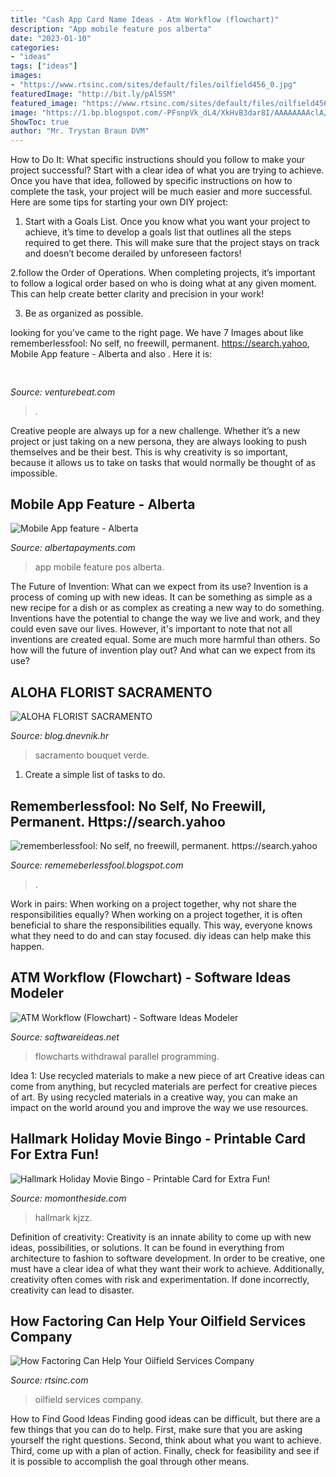 ```yaml
---
title: "Cash App Card Name Ideas - Atm Workflow (flowchart)"
description: "App mobile feature pos alberta"
date: "2023-01-10"
categories:
- "ideas"
tags: ["ideas"]
images:
- "https://www.rtsinc.com/sites/default/files/oilfield456_0.jpg"
featuredImage: "http://bit.ly/pAl5SM"
featured_image: "https://www.rtsinc.com/sites/default/files/oilfield456_0.jpg"
image: "https://1.bp.blogspot.com/-PFsnpVk_dL4/XkHvB3dar8I/AAAAAAAAclA/aPQLMYwuSbw5uON040Q9_DEqwhYK1e8CACLcBGAsYHQ/s1600/Untitled430.png"
ShowToc: true
author: "Mr. Trystan Braun DVM"
---
```



How to Do It: What specific instructions should you follow to make your project successful?
Start with a clear idea of what you are trying to achieve. Once you have that idea, followed by specific instructions on how to complete the task, your project will be much easier and more successful. Here are some tips for starting your own DIY project:
1. Start with a Goals List. Once you know what you want your project to achieve, it’s time to develop a goals list that outlines all the steps required to get there. This will make sure that the project stays on track and doesn’t become derailed by unforeseen factors!

2.follow the Order of Operations. When completing projects, it’s important to follow a logical order based on who is doing what at any given moment. This can help create better clarity and precision in your work!

3. Be as organized as possible.

	

		
looking for  you've came to the right page. We have 7 Images about  like rememberlessfool: No self, no freewill, permanent. https://search.yahoo, Mobile App feature - Alberta and also . Here it is:
		
    
## 

<img loading=lazy src="https://venturebeat.com/wp-content/uploads/2019/06/shopify-3d-models.jpg" onerror="this.onerror=null;this.src='https://tse4.mm.bing.net/th?id=OIP.TT16MF0Uq6X0jOCyCSpPPwHaEo&amp;pid=15.1';" alt="">

_Source: venturebeat.com_

>. 

	

Creative people are always up for a new challenge. Whether it’s a new project or just taking on a new persona, they are always looking to push themselves and be their best. This is why creativity is so important, because it allows us to take on tasks that would normally be thought of as impossible.

    
## Mobile App Feature - Alberta

<img loading=lazy src="https://albertapayments.com/wp-content/uploads/2020/03/alberta-pos-scaled-e1583354643948-576x1024.jpg" onerror="this.onerror=null;this.src='https://tse2.mm.bing.net/th?id=OIP.HSsUqSTdS_9Xx6ESIqj4sQHaNK&amp;pid=15.1';" alt="Mobile App feature - Alberta">

_Source: albertapayments.com_

>app mobile feature pos alberta. 

	

The Future of Invention: What can we expect from its use?
Invention is a process of coming up with new ideas. It can be something as simple as a new recipe for a dish or as complex as creating a new way to do something. Inventions have the potential to change the way we live and work, and they could even save our lives. However, it's important to note that not all inventions are created equal. Some are much more harmful than others. So how will the future of invention play out? And what can we expect from its use?

    
## ALOHA FLORIST SACRAMENTO

<img loading=lazy src="http://bit.ly/pAl5SM" onerror="this.onerror=null;this.src='https://tse2.mm.bing.net/th?id=OIP.lycazRfQW6FxEP2T95zNpQHaE8&amp;pid=15.1';" alt="ALOHA FLORIST SACRAMENTO">

_Source: blog.dnevnik.hr_

>sacramento bouquet verde. 

	

1. Create a simple list of tasks to do.

    
## Rememberlessfool: No Self, No Freewill, Permanent. Https://search.yahoo

<img loading=lazy src="https://1.bp.blogspot.com/-PFsnpVk_dL4/XkHvB3dar8I/AAAAAAAAclA/aPQLMYwuSbw5uON040Q9_DEqwhYK1e8CACLcBGAsYHQ/s1600/Untitled430.png" onerror="this.onerror=null;this.src='https://tse1.mm.bing.net/th?id=OIP.O7__VeO_Iysmd6yZRBpOqgHaEK&amp;pid=15.1';" alt="rememberlessfool: No self, no freewill, permanent. https://search.yahoo">

_Source: rememeberlessfool.blogspot.com_

>. 

	

Work in pairs: When working on a project together, why not share the responsibilities equally?
When working on a project together, it is often beneficial to share the responsibilities equally. This way, everyone knows what they need to do and can stay focused. diy ideas can help make this happen.

    
## ATM Workflow (Flowchart) - Software Ideas Modeler

<img loading=lazy src="https://www.softwareideas.net/i/DirectImage/315/ATM-Flowchart" onerror="this.onerror=null;this.src='https://tse3.mm.bing.net/th?id=OIP.NXYqEh3PyGFnzleanYwLsAHaKy&amp;pid=15.1';" alt="ATM Workflow (Flowchart) - Software Ideas Modeler">

_Source: softwareideas.net_

>flowcharts withdrawal parallel programming. 

	

Idea 1: Use recycled materials to make a new piece of art
Creative ideas can come from anything, but recycled materials are perfect for creative pieces of art. By using recycled materials in a creative way, you can make an impact on the world around you and improve the way we use resources.

    
## Hallmark Holiday Movie Bingo - Printable Card For Extra Fun!

<img loading=lazy src="https://momontheside.com/wp-content/uploads/2017/12/HallmarkChannel-Logo.jpg" onerror="this.onerror=null;this.src='https://tse2.mm.bing.net/th?id=OIP.-URQbotXVXUGdyBJMgMAogHaHa&amp;pid=15.1';" alt="Hallmark Holiday Movie Bingo - Printable Card for Extra Fun!">

_Source: momontheside.com_

>hallmark kjzz. 

	

Definition of creativity:
Creativity is an innate ability to come up with new ideas, possibilities, or solutions. It can be found in everything from architecture to fashion to software development. In order to be creative, one must have a clear idea of what they want their work to achieve. Additionally, creativity often comes with risk and experimentation. If done incorrectly, creativity can lead to disaster.

    
## How Factoring Can Help Your Oilfield Services Company

<img loading=lazy src="https://www.rtsinc.com/sites/default/files/oilfield456_0.jpg" onerror="this.onerror=null;this.src='https://tse3.mm.bing.net/th?id=OIP.d1W_riqsP2jKIPBIKOyExAHaCx&amp;pid=15.1';" alt="How Factoring Can Help Your Oilfield Services Company">

_Source: rtsinc.com_

>oilfield services company. 

	

How to Find Good Ideas
Finding good ideas can be difficult, but there are a few things that you can do to help. First, make sure that you are asking yourself the right questions. Second, think about what you want to achieve. Third, come up with a plan of action. Finally, check for feasibility and see if it is possible to accomplish the goal through other means.

